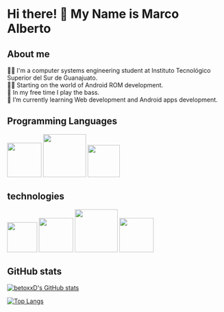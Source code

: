 # Hi there! 👋 My Name is Marco Alberto

## About me

🐱‍💻 I'm a computer systems engineering student at Instituto Tecnológico Superior del Sur de Guanajuato.<br>
👨‍💻 Starting on the world of Android ROM development.<br>
🎸 In my free time I play the bass.<br>
🌱 I’m currently learning Web development and Android apps development.<br>

## Programming Languages
<img src="https://i.pinimg.com/originals/5d/08/78/5d087850e740fc8f6fd767d121c28a58.png" width="80px"/> <img src="https://freevectorlogo.net/wp-content/uploads/2013/03/java-eps-vector-logo-400x400.png" width="100px"/> <img src="https://upload.wikimedia.org/wikipedia/commons/thumb/1/18/ISO_C%2B%2B_Logo.svg/1200px-ISO_C%2B%2B_Logo.svg.png" width="75px"/>

## technologies

<img src="https://upload.wikimedia.org/wikipedia/commons/thumb/3/35/Tux.svg/1200px-Tux.svg.png" width="70px"/> <img src="https://git-scm.com/images/logos/downloads/Git-Icon-1788C.png" width="80px"/> <img src="https://logodownload.org/wp-content/uploads/2015/05/android-logo-3-2.png" width="100px"/>  <img src="https://upload.wikimedia.org/wikipedia/commons/thumb/a/a3/.NET_Logo.svg/456px-.NET_Logo.svg.png" width="80px"/>

## GitHub stats

[![betoxxD's GitHub stats](https://github-readme-stats.vercel.app/api?username=betoxxD)](https://github.com/betoxxD/github-readme-stats)

[![Top Langs](https://github-readme-stats.vercel.app/api/top-langs/?username=betoxxD&layout=compact)](https://github.com/betoxxD/github-readme-stats)

<!--
**betoxxD/betoxxD** is a ✨ _special_ ✨ repository because its `README.md` (this file) appears on your GitHub profile.

